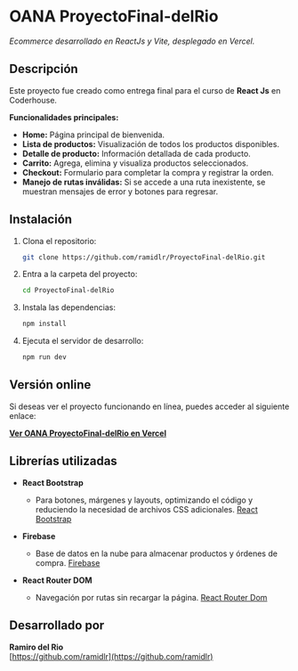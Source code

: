 # OANA ProyectoFinal-delRio

_Ecommerce desarrollado en ReactJs y Vite, desplegado en Vercel._

## Descripción

Este proyecto fue creado como entrega final para el curso de **React Js** en Coderhouse.

**Funcionalidades principales:**

- **Home:** Página principal de bienvenida.
- **Lista de productos:** Visualización de todos los productos disponibles.
- **Detalle de producto:** Información detallada de cada producto.
- **Carrito:** Agrega, elimina y visualiza productos seleccionados.
- **Checkout:** Formulario para completar la compra y registrar la orden.
- **Manejo de rutas inválidas:** Si se accede a una ruta inexistente, se muestran mensajes de error y botones para regresar.


## Instalación

1. Clona el repositorio:
   ```bash
   git clone https://github.com/ramidlr/ProyectoFinal-delRio.git
   ```
2. Entra a la carpeta del proyecto:
   ```bash
   cd ProyectoFinal-delRio
   ```
3. Instala las dependencias:
   ```bash
   npm install
   ```
4. Ejecuta el servidor de desarrollo:
   ```bash
   npm run dev
   ```

## Versión online

Si deseas ver el proyecto funcionando en línea, puedes acceder al siguiente enlace:

**[Ver OANA ProyectoFinal-delRio en Vercel](LINK_AQUI)**

## Librerías utilizadas

- **React Bootstrap**
  - Para botones, márgenes y layouts, optimizando el código y reduciendo la necesidad de archivos CSS adicionales.
[React Bootstrap](https://www.linkedin.com/)

- **Firebase**
  - Base de datos en la nube para almacenar productos y órdenes de compra.
[Firebase](https://firebase.google.com/)

- **React Router DOM**
  - Navegación por rutas sin recargar la página.
[React Router Dom](https://reactrouter.com/)

## Desarrollado por

**Ramiro del Rio**  
[https://github.com/ramidlr](https://github.com/ramidlr)
